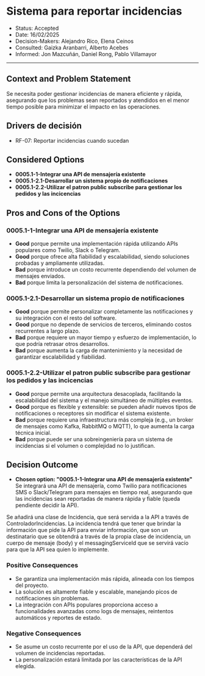 # Sistema para reportar incidencias

* Status: Accepted
* Date: 16/02/2025
* Decision-Makers: Alejandro Rico, Elena Ceinos
* Consulted: Gaizka Aranbarri, Alberto Acebes
* Informed: Jon Mazcuñán, Daniel Rong, Pablo Villamayor
---

## Context and Problem Statement

Se necesita poder gestionar incidencias de manera eficiente y rápida, asegurando que los problemas sean reportados y atendidos en el menor tiempo posible para minimizar el impacto en las operaciones.

## Drivers de decisión

* RF-07: Reportar incidencias cuando sucedan

## Considered Options

* **0005.1-1-Integrar una API de mensajería existente**
* **0005.1-2.1-Desarrollar un sistema propio de notificaciones**
* **0005.1-2.2-Utilizar el patron public subscribe para gestionar los pedidos y las incicencias**

## Pros and Cons of the Options

### 0005.1-1-Integrar una API de mensajería existente

* **Good** porque permite una implementación rápida utilizando APIs populares como Twilio, Slack o Telegram.  
* **Good** porque ofrece alta fiabilidad y escalabilidad, siendo soluciones probadas y ampliamente utilizadas.  
* **Bad** porque introduce un costo recurrente dependiendo del volumen de mensajes enviados.  
* **Bad** porque limita la personalización del sistema de notificaciones.  

### 0005.1-2.1-Desarrollar un sistema propio de notificaciones

* **Good** porque permite personalizar completamente las notificaciones y su integración con el resto del software.  
* **Good** porque no depende de servicios de terceros, eliminando costos recurrentes a largo plazo.  
* **Bad** porque requiere un mayor tiempo y esfuerzo de implementación, lo que podría retrasar otros desarrollos.  
* **Bad** porque aumenta la carga de mantenimiento y la necesidad de garantizar escalabilidad y fiabilidad.  

### 0005.1-2.2-Utilizar el patron public subscribe para gestionar los pedidos y las incicencias

* **Good** porque permite una arquitectura desacoplada, facilitando la escalabilidad del sistema y el manejo simultáneo de múltiples eventos.
* **Good** porque es flexible y extensible: se pueden añadir nuevos tipos de notificaciones o receptores sin modificar el sistema existente.
* **Bad** porque requiere una infraestructura más compleja (e.g., un broker de mensajes como Kafka, RabbitMQ o MQTT), lo que aumenta la carga técnica inicial.
* **Bad** porque puede ser una sobreingeniería para un sistema de incidencias si el volumen o complejidad no lo justifican.

## Decision Outcome

* **Chosen option: "0005.1-1-Integrar una API de mensajería existente"**
Se integrará una API de mensajería, como Twilio para notificaciones SMS o Slack/Telegram para mensajes en tiempo real, asegurando que las incidencias sean reportadas de manera rápida y fiable (queda pendiente decidir la API).

Se añadirá una clase de Incidencia, que será servida a la API a través de ControladorIncidencias. La incidencia tendrá que tener que brindar la información que pide la API para enviar información, que son un destinatario que se obtendrá a través de la propia clase de incidencia, un cuerpo de mensaje (body) y el messagingServiceId que se servirá vacío para que la API sea quien lo implemente.

### Positive Consequences

* Se garantiza una implementación más rápida, alineada con los tiempos del proyecto.  
* La solución es altamente fiable y escalable, manejando picos de notificaciones sin problemas.  
* La integración con APIs populares proporciona acceso a funcionalidades avanzadas como logs de mensajes, reintentos automáticos y reportes de estado.

### Negative Consequences

* Se asume un costo recurrente por el uso de la API, que dependerá del volumen de incidencias reportadas.  
* La personalización estará limitada por las características de la API elegida.  
